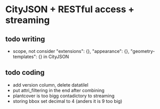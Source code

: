 # CityJSON + RESTful access + streaming



## todo writing
- scope, not consider "extensions": {}, "appearance": {}, "geometry-templates": {} in CityJSON


## todo coding
- add version column, delete datatilel
- put attri_filtering in the end after combining
- plantcover is too bigg  contadictory to streaming
- storing bbox set decimal to 4 (anders it is 9 too big)
